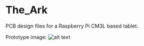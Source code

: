 # The_Ark
PCB design files for a Raspberry Pi CM3L based tablet.

Prototype image: 
![alt text](https://github.com/thearkadia/The_Ark/blob/master/01.jpg "The Ark")
